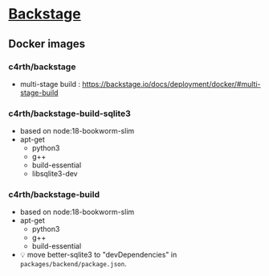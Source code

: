 # [Backstage](https://backstage.io)

## Docker images

### c4rth/backstage
- multi-stage build : https://backstage.io/docs/deployment/docker/#multi-stage-build

### c4rth/backstage-build-sqlite3
- based on node:18-bookworm-slim
- apt-get
    - python3
    - g++
    - build-essential
    - libsqlite3-dev

### c4rth/backstage-build
- based on node:18-bookworm-slim
- apt-get
    - python3
    - g++
    - build-essential
- :bulb: move better-sqlite3 to "devDependencies" in `packages/backend/package.json`.